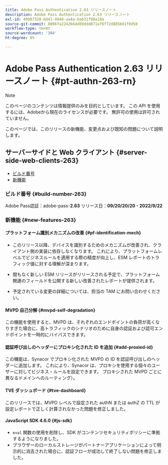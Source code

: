 ```yaml
---
title: Adobe Pass Authentication 2.63 リリースノート
description: Adobe Pass Authentication 2.63 リリースノート
exl-id: 40987328-6d41-4948-aa4a-bab31f98a18a
source-git-commit: 8896fa2242664d09ddd871af8f72d8858d1f0d50
workflow-type: tm+mt
source-wordcount: '304'
ht-degree: 0%

---
```


# Adobe Pass Authentication 2.63 リリースノート {#pt-authn-263-rn}

>[!NOTE]
>
>このページのコンテンツは情報提供のみを目的としています。 この API を使用するには、Adobeから現在のライセンスが必要です。 無許可の使用は許可されていません。

このページでは、このリリースの新機能、変更点および既知の問題について説明します。

## サーバーサイドと Web クライアント {#server-side-web-clients-263}

* [ビルド番号](#build-number)
* [新機能](#new-features)

### ビルド番号 {#build-number-263}

Adobe Pass認証：adobe-pass-**2.63**
リリース日：**09/20/20/20 - 2022/9/22**

### 新機能 {#new-features-263}

#### プラットフォーム識別メカニズムの改善 {#pf-identification-mech}

* このリリース以降、デバイスを識別するためのメカニズムが改善され、クライアント側の実装に依存しなくなります。 これにより、プラットフォームレベルでビジネスルールを適用する際の精度が向上し、ESM レポートのトラフィック値に対する理解が深まります。

* 間もなく新しい ESM リリースがリリースされる予定で、プラットフォーム関連のフィールドを公開する新しい改善されたレポートが提供されます。

* 予定されている変更の詳細については、担当の TAM にお問い合わせください。

#### MVPD 自己分解 {#mvpd-self-degradation}

この機能を使用すると、MVPD は、それぞれのエンドポイントの負荷が高くなりすぎた場合に、高トラフィックのシナリオのために自身の認証および認可エンドポイントを一時的にバイパスできます。


#### 認証呼び出しのヘッダーにプロキシ化された ID を追加 {#add-proxied-id}

この機能は、Synacor でプロキシ化された MVPD の ID を認証呼び出しのヘッダーに追加します。 これにより、Synacor は、プロキシを使用する個々のユーザーに対してビジネス・ルールを設定できます。 プロキシされた MVPD ごとに異なるドメインへのルーティング）。


#### TVE ダッシュボード {#tve-dashboard}

このリリースでは、MVPD レベルで設定された authN または authZ の TTL が設定レポートで正しく計算されなかった問題を修正しました。


#### JavaScript SDK 4.6.0 {#js-sdk}

* `eval` 関数の使用を削除し、SDK がコンテンツセキュリティポリシーに準拠するようになりました。
* ブラウザーのローカルストレージがパートナーアプリケーションによって明示的に消去された場合に、認証フローが成功して終了しない問題を修正しました。
